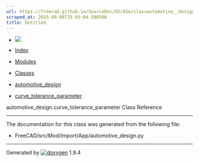 ```yaml
---
url: https://freecad.github.io/SourceDoc/d2/d1e/classautomotive__design_1_1curve__tolerance__parameter.html
scraped_at: 2025-09-08T15:03:04.500506
title: Untitled
---
```


  * [ ![](https://www.freecad.org/svg/logo-freecad.svg) ](https://freecadweb.org "FreeCAD")
  * [Index](../../index.html "Index")
  * [Modules](../../modules.html "Modules list")
  * [Classes](../../annotated.html "Annotated list")

  * [automotive_design](../../d4/ddf/namespaceautomotive__design.html)
  * [curve_tolerance_parameter](../../d2/d1e/classautomotive__design_1_1curve__tolerance__parameter.html)

automotive_design.curve_tolerance_parameter Class Reference

* * *

The documentation for this class was generated from the following file:

  * FreeCAD/src/Mod/Import/App/automotive_design.py

* * *

Generated by
[![doxygen](../../doxygen.svg)](https://www.doxygen.org/index.html) 1.9.4

